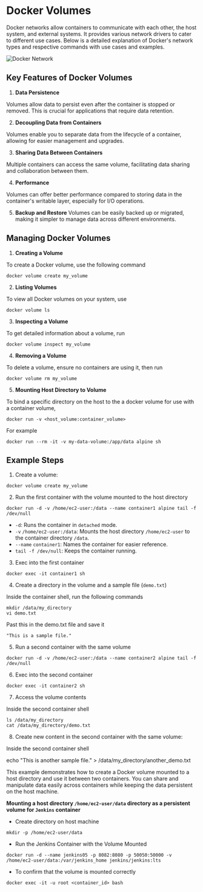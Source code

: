 # Docker Volumes
Docker networks allow containers to communicate with each other, the host system, and external systems. It provides various network drivers to cater to different use cases. Below is a detailed explanation of Docker's network types and respective commands with use cases and examples.

![Docker Network](https://miro.medium.com/v2/resize:fit:1200/1*xONk464vW-xNYxzE_HsSkw.png)

## Key Features of Docker Volumes

1. **Data Persistence**

Volumes allow data to persist even after the container is stopped or removed. This is crucial for applications that require data retention.

2. **Decoupling Data from Containers**

Volumes enable you to separate data from the lifecycle of a container, allowing for easier management and upgrades.

3. **Sharing Data Between Containers**

Multiple containers can access the same volume, facilitating data sharing and collaboration between them.

4. **Performance**

Volumes can offer better performance compared to storing data in the container's writable layer, especially for I/O operations.

5. **Backup and Restore**
Volumes can be easily backed up or migrated, making it simpler to manage data across different environments.


## Managing Docker Volumes

1. **Creating a Volume**

To create a Docker volume, use the following command

```
docker volume create my_volume
```

2. **Listing Volumes**

To view all Docker volumes on your system, use

```
docker volume ls
```
3. **Inspecting a Volume**

To get detailed information about a volume, run

```
docker volume inspect my_volume
```

4. **Removing a Volume**

To delete a volume, ensure no containers are using it, then run

```
docker volume rm my_volume
```

5. **Mounting Host Directory to Volume**

To bind a specific directory on the host to the a docker volume for use with a container volume,

```
docker run -v <host_volume:container_volume>
```

For example

```
docker run --rm -it -v my-data-volume:/app/data alpine sh
```

## Example Steps

1. Create a volume:
```
docker volume create my_volume
```
2. Run the first container with the volume mounted to the host directory

```
docker run -d -v /home/ec2-user:/data --name container1 alpine tail -f /dev/null
```

- `-d`: Runs the container in `detached` mode.
- `-v` `/home/ec2-user:/data`: Mounts the host directory `/home/ec2-user` to the container directory `/data`.
- `--name` `container1`: Names the container for easier reference.
- `tail -f /dev/null`: Keeps the container running.

3. Exec into the first container

```
docker exec -it container1 sh
```

4. Create a directory in the volume and a sample file (`demo.txt`)

Inside the container shell, run the following commands
```
mkdir /data/my_directory
vi demo.txt
```
Past this in the demo.txt file and save it 
```
"This is a sample file."
```

5. Run a second container with the same volume
```
docker run -d -v /home/ec2-user:/data --name container2 alpine tail -f /dev/null
```

6. Exec into the second container

```
docker exec -it container2 sh
```

7. Access the volume contents

Inside the second container shell

```
ls /data/my_directory
cat /data/my_directory/demo.txt
```

8. Create new content in the second container with the same volume:

Inside the second container shell

echo "This is another sample file." > /data/my_directory/another_demo.txt



This example demonstrates how to create a Docker volume mounted to a host directory and use it between two containers. You can share and manipulate data easily across containers while keeping the data persistent on the host machine.



**Mounting a host directory `/home/ec2-user/data` directory as a persistent volume for `Jenkins` container**

- Create directory on host machine

```
mkdir -p /home/ec2-user/data
```
- Run the Jenkins Container with the Volume Mounted
```
docker run -d --name jenkins05 -p 8082:8080 -p 50050:50000 -v /home/ec2-user/data:/var/jenkins_home jenkins/jenkins:lts
```
- To confirm that the volume is mounted correctly

```
docker exec -it -u root <container_id> bash
```